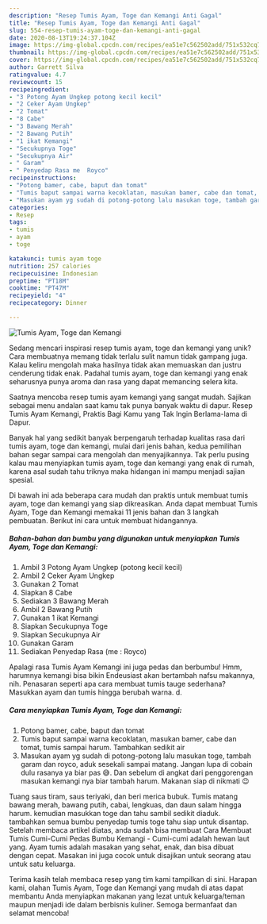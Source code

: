 ```yaml
---
description: "Resep Tumis Ayam, Toge dan Kemangi Anti Gagal"
title: "Resep Tumis Ayam, Toge dan Kemangi Anti Gagal"
slug: 554-resep-tumis-ayam-toge-dan-kemangi-anti-gagal
date: 2020-08-13T19:24:37.104Z
image: https://img-global.cpcdn.com/recipes/ea51e7c562502add/751x532cq70/tumis-ayam-toge-dan-kemangi-foto-resep-utama.jpg
thumbnail: https://img-global.cpcdn.com/recipes/ea51e7c562502add/751x532cq70/tumis-ayam-toge-dan-kemangi-foto-resep-utama.jpg
cover: https://img-global.cpcdn.com/recipes/ea51e7c562502add/751x532cq70/tumis-ayam-toge-dan-kemangi-foto-resep-utama.jpg
author: Garrett Silva
ratingvalue: 4.7
reviewcount: 15
recipeingredient:
- "3 Potong Ayam Ungkep potong kecil kecil"
- "2 Ceker Ayam Ungkep"
- "2 Tomat"
- "8 Cabe"
- "3 Bawang Merah"
- "2 Bawang Putih"
- "1 ikat Kemangi"
- "Secukupnya Toge"
- "Secukupnya Air"
- " Garam"
- " Penyedap Rasa me  Royco"
recipeinstructions:
- "Potong bamer, cabe, baput dan tomat"
- "Tumis baput sampai warna kecoklatan, masukan bamer, cabe dan tomat, tumis sampai harum. Tambahkan sedikit air"
- "Masukan ayam yg sudah di potong-potong lalu masukan toge, tambah garam dan royco, aduk sesekali sampai matang. Jangan lupa di cobain dulu rasanya ya biar pas 😅. Dan sebelum di angkat dari penggorengan masukan kemangi nya biar tambah harum. Makanan siap di nikmati 😉"
categories:
- Resep
tags:
- tumis
- ayam
- toge

katakunci: tumis ayam toge 
nutrition: 257 calories
recipecuisine: Indonesian
preptime: "PT18M"
cooktime: "PT47M"
recipeyield: "4"
recipecategory: Dinner

---
```



![Tumis Ayam, Toge dan Kemangi](https://img-global.cpcdn.com/recipes/ea51e7c562502add/751x532cq70/tumis-ayam-toge-dan-kemangi-foto-resep-utama.jpg)

Sedang mencari inspirasi resep tumis ayam, toge dan kemangi yang unik? Cara membuatnya memang tidak terlalu sulit namun tidak gampang juga. Kalau keliru mengolah maka hasilnya tidak akan memuaskan dan justru cenderung tidak enak. Padahal tumis ayam, toge dan kemangi yang enak seharusnya punya aroma dan rasa yang dapat memancing selera kita.

Saatnya mencoba resep tumis ayam kemangi yang sangat mudah. Sajikan sebagai menu andalan saat kamu tak punya banyak waktu di dapur. Resep Tumis Ayam Kemangi, Praktis Bagi Kamu yang Tak Ingin Berlama-lama di Dapur.

Banyak hal yang sedikit banyak berpengaruh terhadap kualitas rasa dari tumis ayam, toge dan kemangi, mulai dari jenis bahan, kedua pemilihan bahan segar sampai cara mengolah dan menyajikannya. Tak perlu pusing kalau mau menyiapkan tumis ayam, toge dan kemangi yang enak di rumah, karena asal sudah tahu triknya maka hidangan ini mampu menjadi sajian spesial.


Di bawah ini ada beberapa cara mudah dan praktis untuk membuat tumis ayam, toge dan kemangi yang siap dikreasikan. Anda dapat membuat Tumis Ayam, Toge dan Kemangi memakai 11 jenis bahan dan 3 langkah pembuatan. Berikut ini cara untuk membuat hidangannya.

<!--inarticleads1-->

##### Bahan-bahan dan bumbu yang digunakan untuk menyiapkan Tumis Ayam, Toge dan Kemangi:

1. Ambil 3 Potong Ayam Ungkep (potong kecil kecil)
1. Ambil 2 Ceker Ayam Ungkep
1. Gunakan 2 Tomat
1. Siapkan 8 Cabe
1. Sediakan 3 Bawang Merah
1. Ambil 2 Bawang Putih
1. Gunakan 1 ikat Kemangi
1. Siapkan Secukupnya Toge
1. Siapkan Secukupnya Air
1. Gunakan  Garam
1. Sediakan  Penyedap Rasa (me : Royco)


Apalagi rasa Tumis Ayam Kemangi ini juga pedas dan berbumbu! Hmm, harumnya kemangi bisa bikin Endeusiast akan bertambah nafsu makannya, nih. Penasaran seperti apa cara membuat tumis tauge sederhana? Masukkan ayam dan tumis hingga berubah warna. d. 

<!--inarticleads2-->

##### Cara menyiapkan Tumis Ayam, Toge dan Kemangi:

1. Potong bamer, cabe, baput dan tomat
1. Tumis baput sampai warna kecoklatan, masukan bamer, cabe dan tomat, tumis sampai harum. Tambahkan sedikit air
1. Masukan ayam yg sudah di potong-potong lalu masukan toge, tambah garam dan royco, aduk sesekali sampai matang. Jangan lupa di cobain dulu rasanya ya biar pas 😅. Dan sebelum di angkat dari penggorengan masukan kemangi nya biar tambah harum. Makanan siap di nikmati 😉


Tuang saus tiram, saus teriyaki, dan beri merica bubuk. Tumis matang bawang merah, bawang putih, cabai, lengkuas, dan daun salam hingga harum. kemudian masukkan toge dan tahu sambil sedikit diaduk. tambahkan semua bumbu penyedap tumis toge tahu siap untuk disantap. Setelah membaca artikel diatas, anda sudah bisa membuat Cara Membuat Tumis Cumi-Cumi Pedas Bumbu Kemangi - Cumi-cumi adalah hewan laut yang. Ayam tumis adalah masakan yang sehat, enak, dan bisa dibuat dengan cepat. Masakan ini juga cocok untuk disajikan untuk seorang atau untuk satu keluarga. 

Terima kasih telah membaca resep yang tim kami tampilkan di sini. Harapan kami, olahan Tumis Ayam, Toge dan Kemangi yang mudah di atas dapat membantu Anda menyiapkan makanan yang lezat untuk keluarga/teman maupun menjadi ide dalam berbisnis kuliner. Semoga bermanfaat dan selamat mencoba!

